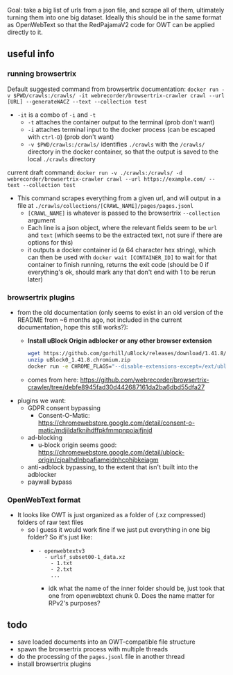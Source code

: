 Goal: take a big list of urls from a json file, and scrape all of them, ultimately turning them into one big dataset. Ideally this should be in the same format as OpenWebText so that the RedPajamaV2 code for OWT can be applied directly to it.

## useful info

### running browsertrix
Default suggested command from browsertrix documentation:
`docker run -v $PWD/crawls:/crawls/ -it webrecorder/browsertrix-crawler crawl --url [URL] --generateWACZ --text --collection test`
  * `-it` is a combo of `-i` and `-t`
    * `-t` attaches the container output to the terminal (prob don't want)
    * `-i` attaches terminal input to the docker process (can be escaped with `ctrl-D`) (prob don't want)
    * `-v $PWD/crawls:/crawls/` identifies `./crawls` with the `/crawls/` directory in the docker container, so that the output is saved to the local `./crawls` directory

current draft command:
`docker run -v ./crawls:/crawls/ -d webrecorder/browsertrix-crawler crawl --url https://example.com/ --text --collection test`
  * This command scrapes everything from a given url, and will output in a file at `./crawls/collections/[CRAWL_NAME]/pages/pages.jsonl`
    * `[CRAWL_NAME]` is whatever is passed to the browsertrix `--collection` argument
    * Each line is a json object, where the relevant fields seem to be `url` and `text` (which seems to be the extracted text, not sure if there are options for this)
    * it outputs a docker container id (a 64 character hex string), which can then be used with `docker wait [CONTAINER_ID]` to wait for that container to finish running, returns the exit code (should be 0 if everything's ok, should mark any that don't end with 1 to be rerun later)

### browsertrix plugins
* from the old documentation (only seems to exist in an old version of the README from ~6 months ago, not included in the current documentation, hope this still works?):
  * **Install uBlock Origin adblocker or any other browser extension**

    ```bash
    wget https://github.com/gorhill/uBlock/releases/download/1.41.8/uBlock0_1.41.8.chromium.zip
    unzip uBlock0_1.41.8.chromium.zip
    docker run -e CHROME_FLAGS="--disable-extensions-except=/ext/ublock --load-extension=/ext/ublock" -v $PWD/uBlock0.chromium:/ext/ublock ...
    ```
  * comes from here: https://github.com/webrecorder/browsertrix-crawler/tree/debfe8945fad30d442687161da2ba6dbd55dfa27
* plugins we want:
  * GDPR consent bypassing
    * Consent-O-Matic: https://chromewebstore.google.com/detail/consent-o-matic/mdjildafknihdffpkfmmpnpoiajfjnjd
  * ad-blocking 
    * u-block origin seems good: https://chromewebstore.google.com/detail/ublock-origin/cjpalhdlnbpafiamejdnhcphjbkeiagm
  * anti-adblock bypassing, to the extent that isn't built into the adblocker
  * paywall bypass
### OpenWebText format
* It looks like OWT is just organized as a folder of (.xz compressed) folders of raw text files
  * so I guess it would work fine if we just put everything in one big folder? So it's just like:
    * ```
      - openwebtextv3
        - urlsf_subset00-1_data.xz
          - 1.txt
          - 2.txt
          ...
      ```
        * idk what the name of the inner folder should be, just took that one from openwebtext chunk 0. Does the name matter for RPv2's purposes?
## todo
* save loaded documents into an OWT-compatible file structure
* spawn the browsertrix process with multiple threads
* do the processing of the `pages.jsonl` file in another thread
* install browsertrix plugins
